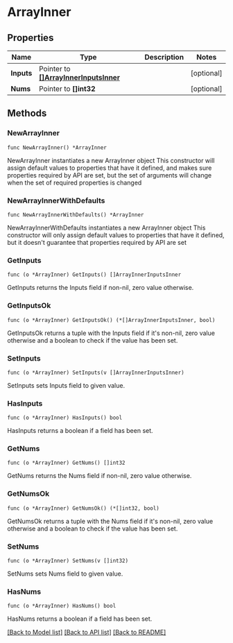 # ArrayInner

## Properties

Name | Type | Description | Notes
------------ | ------------- | ------------- | -------------
**Inputs** | Pointer to [**[]ArrayInnerInputsInner**](ArrayInnerInputsInner.md) |  | [optional] 
**Nums** | Pointer to **[]int32** |  | [optional] 

## Methods

### NewArrayInner

`func NewArrayInner() *ArrayInner`

NewArrayInner instantiates a new ArrayInner object
This constructor will assign default values to properties that have it defined,
and makes sure properties required by API are set, but the set of arguments
will change when the set of required properties is changed

### NewArrayInnerWithDefaults

`func NewArrayInnerWithDefaults() *ArrayInner`

NewArrayInnerWithDefaults instantiates a new ArrayInner object
This constructor will only assign default values to properties that have it defined,
but it doesn't guarantee that properties required by API are set

### GetInputs

`func (o *ArrayInner) GetInputs() []ArrayInnerInputsInner`

GetInputs returns the Inputs field if non-nil, zero value otherwise.

### GetInputsOk

`func (o *ArrayInner) GetInputsOk() (*[]ArrayInnerInputsInner, bool)`

GetInputsOk returns a tuple with the Inputs field if it's non-nil, zero value otherwise
and a boolean to check if the value has been set.

### SetInputs

`func (o *ArrayInner) SetInputs(v []ArrayInnerInputsInner)`

SetInputs sets Inputs field to given value.

### HasInputs

`func (o *ArrayInner) HasInputs() bool`

HasInputs returns a boolean if a field has been set.

### GetNums

`func (o *ArrayInner) GetNums() []int32`

GetNums returns the Nums field if non-nil, zero value otherwise.

### GetNumsOk

`func (o *ArrayInner) GetNumsOk() (*[]int32, bool)`

GetNumsOk returns a tuple with the Nums field if it's non-nil, zero value otherwise
and a boolean to check if the value has been set.

### SetNums

`func (o *ArrayInner) SetNums(v []int32)`

SetNums sets Nums field to given value.

### HasNums

`func (o *ArrayInner) HasNums() bool`

HasNums returns a boolean if a field has been set.


[[Back to Model list]](../README.md#documentation-for-models) [[Back to API list]](../README.md#documentation-for-api-endpoints) [[Back to README]](../README.md)


